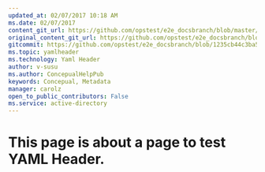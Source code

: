 ```yaml
---
updated_at: 02/07/2017 10:18 AM
ms.date: 02/07/2017
content_git_url: https://github.com/opstest/e2e_docsbranch/blob/master/e2e_docsbranch/yamlHeader.md
original_content_git_url: https://github.com/opstest/e2e_docsbranch/blob/metadata/e2e_docsbranch/yamlHeader.md
gitcommit: https://github.com/opstest/e2e_docsbranch/blob/1235cb44c3ba5f41c665605ee8a788b047343d97/e2e_docsbranch/yamlHeader.md
ms.topic: yamlheader
ms.technology: Yaml Header
author: v-susu
ms.author: ConcepualHelpPub
keywords: Concepual, Metadata
manager: carolz
open_to_public_contributors: False
ms.service: active-directory
---
```


# This page is about a page to test YAML Header.
